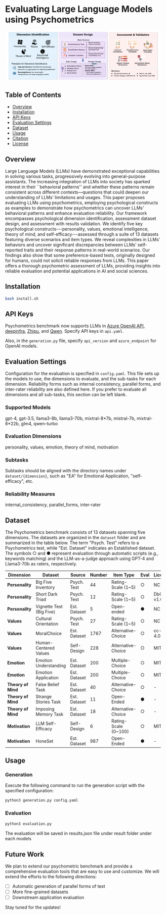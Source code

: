 # Evaluating Large Language Models using Psychometrics
![Psychometrics Benchmark Visualization](img/teaser.png)

## Table of Contents
- [Overview](#overview)
- [Installation](#installation)
- [API Keys](#api-keys)
- [Evaluation Settings](#evaluation-settings)
- [Dataset](#dataset)
- [Usage](#usage)
- [Citation](#citation)
- [License](#license)

## Overview
Large Language Models (LLMs) have demonstrated exceptional capabilities in solving various tasks, progressively evolving into general-purpose assistants. The increasing integration of LLMs into society has sparked interest in their ``behavioral patterns'' and whether these patterns remain consistent across different contexts—questions that could deepen our understanding of LLMs’ limitations and usages. This paper proposes evaluating LLMs using psychometrics, employing psychological constructs as examples to demonstrate how psychometrics can uncover LLMs' behavioral patterns and enhance evaluation reliability. Our framework encompasses psychological dimension identification, assessment dataset design, and assessment with results validation. We identify five key psychological constructs---personality, values, emotional intelligence, theory of mind, and self-efficacy---assessed through a suite of 13 datasets featuring diverse scenarios and item types. We reveal complexities in LLMs' behaviors and uncover significant discrepancies between LLMs' self-reported traits and their response patterns in real-world scenarios. Our findings also show that some preference-based tests, originally designed for humans, could not solicit reliable responses from LLMs. This paper offers a thorough psychometric assessment of LLMs, providing insights into reliable evaluation and potential applications in AI and social sciences. 

## Installation
```bash
bash install.sh
```

## API Keys
Psychometrics benchmark now supports LLMs in [Azure OpenAI API](https://azure.microsoft.com/en-us/products/ai-services/openai-service), [deepinfra](https://deepinfra.com/google/codegemma-7b-it?gad_source=1&gclid=Cj0KCQjwzva1BhD3ARIsADQuPnXXYTOm2_N7a0eu8-sBxnEie5o3Y4sCI9ug3Y_mb0bs4kIgUb6xqawaApXjEALw_wcB), [Zhipu](https://open.bigmodel.cn/dev/api#sdk_install), and [Qwen](https://www.alibabacloud.com/help/en/model-studio/developer-reference/use-qwen-by-calling-api). Specify API keys in `api.yaml`.

Also, in the `generation.py` file, specify `api_version` and `azure_endpoint` for OpenAI models.

## Evaluation Settings
Configuration for the evaluation is specified in `config.yaml`. This file sets up the models to use, the dimensions to evaluate, and the sub-tasks for each dimension. Reliability forms such as internal consistency, parallel forms, and inter-rater reliability are also defined here. If you prefer to evaluate all dimensions and all sub-tasks, this section can be left blank.

### Supported Models
gpt-4, gpt-3.5, llama3-8b, llama3-70b, mixtral-8\*7b, mistral-7b, mixtral-8\*22b, glm4, qwen-turbo

### Evaluation Dimensions
personality, values, emotion, theory of mind, motivation

### Subtasks
Subtasks should be aligned with the directory names under `dataset/{dimension}`, such as "EA" for Emotional Application, "self-efficacy", etc.

### Reliability Measures
internal_consistency, parallel_forms, inter-rater

## Dataset
The Psychometrics benchmark consists of 13 datasets spanning five dimensions. The datasets are organized in the `dataset` folder and are summarized in the table below. The term "Psych. Test" refers to a Psychometrics test, while "Est. Dataset" indicates an Established dataset. The symbols ○ and ● represent evaluation through automatic scripts (e.g., keywords matching) and the LLM-as-a-judge approach using GPT-4 and Llama3-70b as raters, respectively.

| Dimension       | Dataset                        | Source         | Number | Item Type             | Eval | License                          |
|-----------------|--------------------------------|----------------|--------|-----------------------|------|----------------------------------|
| **Personality** | Big Five Inventory             | Psych. Test    | 44     | Rating-Scale (1~5)    | ○    |  NC 4.0 |
| **Personality** | Short Dark Triad               | Psych. Test    | 12     | Rating-Scale (1~5)    | ○    | DbCL v1.0        |
| **Personality** | Vignette Test (Big Five)       | Est. Dataset   | 5      | Open-ended            | ●    | NC 4.0  |
| **Values**      | Cultural Orientation           | Psych. Test    | 27     | Rating-Scale (1~5)    | ○    | NC 4.0        |
| **Values**      | MoralChoice                    | Est. Dataset   | 1767   | Alternative-Choice    | ○    | cc-by-4.0  |
| **Values**      | Human-Centered Values          | Self-Design    | 228    | Alternative-Choice    | ○    | MIT           |
| **Emotion**     | Emotion Understanding          | Est. Dataset   | 200    | Multiple-Choice       | ○    | MIT  |
| **Emotion**     | Emotion Application            | Est. Dataset   | 200    | Multiple-Choice       | ○    | MIT  |
| **Theory of Mind** | False Belief Task            | Est. Dataset   | 40     | Alternative-Choice    | ○    | -  |
| **Theory of Mind** | Strange Stories Task         | Est. Dataset   | 11     | Open-Ended            | ●    | -  |
| **Theory of Mind** | Imposing Memory Task         | Est. Dataset   | 18     | Alternative-Choice    | ○    | -  |
| **Motivation**  | LLM Self-Efficacy              | Self-Design    | 6      | Rating-Scale (0~100)  | ○    | MIT           |
| **Motivation**  | HoneSet                        | Est. Dataset   | 987    | Open-Ended            | ●    | -  |


## Usage
### Generation
Execute the following command to run the generation script with the specified configuration:
```bash
python3 generation.py config.yaml
```
### Evaluation
```bash
python3 evaluation.py
```
The evaluation will be saved in results.json file under result folder under each models

## Future Work
We plan to extend our psychometric benchmark and provide a comprehensive evaluation tools that are easy to use and customize. We will extend the efforts to the following directions:

- [ ] Automatic generation of parallel forms of test
- [ ] More fine-grained datasets
- [ ] Downstream application evaluation

Stay tuned for the updates!
